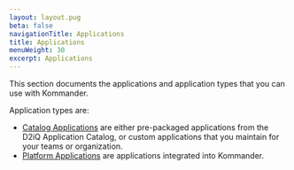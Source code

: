 ```yaml
---
layout: layout.pug
beta: false
navigationTitle: Applications
title: Applications
menuWeight: 30
excerpt: Applications
---
```

This section documents the applications and application types that you can use with Kommander.

Application types are:

- [Catalog Applications](catalog-applications) are either pre-packaged applications from the D2iQ Application Catalog, or custom applications that you maintain for your teams or organization.
- [Platform Applications](platform-applications) are applications integrated into Kommander.
